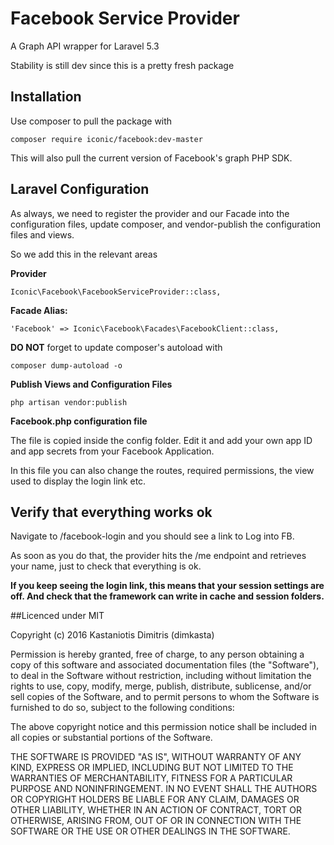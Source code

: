# Facebook Service Provider
A Graph API wrapper for Laravel 5.3

Stability is still dev since this is a pretty fresh package

## Installation
Use composer to pull the package with

```composer require iconic/facebook:dev-master```

This will also pull the current version of Facebook's graph PHP SDK.

## Laravel Configuration
As always, we need to register the provider and our Facade into 
the configuration files, update composer, and vendor-publish the configuration files and views.

So we add this in the relevant areas

**Provider**

```Iconic\Facebook\FacebookServiceProvider::class, ```

**Facade Alias:**

```'Facebook' => Iconic\Facebook\Facades\FacebookClient::class, ```


**DO NOT** forget to update composer's autoload with

```composer dump-autoload -o ```

**Publish Views and Configuration Files**

```php artisan vendor:publish ```

**Facebook.php  configuration file**

The file is copied inside the config folder. Edit it and add your own app ID and 
 app secrets from your Facebook Application.
 
 In this file you can also change the routes, required permissions, the view used to display the 
 login link etc.
 
 ## Verify that everything works ok
 
 Navigate to /facebook-login and you should see a link to Log into FB.
 
 As soon as you do that, the provider hits the /me endpoint and retrieves your name, just to 
 check that everything is ok.
 
 **If you keep seeing the login link, this means that your session settings are off. And check that the framework can write in cache and session folders.**
 
 ##Licenced under MIT
 
 Copyright (c) 2016 Kastaniotis Dimitris (dimkasta)
 
 Permission is hereby granted, free of charge, to any person obtaining a copy of this software and associated documentation files (the "Software"), to deal in the Software without restriction, including without limitation the rights to use, copy, modify, merge, publish, distribute, sublicense, and/or sell copies of the Software, and to permit persons to whom the Software is furnished to do so, subject to the following conditions:
 
 The above copyright notice and this permission notice shall be included in all copies or substantial portions of the Software.
 
 THE SOFTWARE IS PROVIDED "AS IS", WITHOUT WARRANTY OF ANY KIND, EXPRESS OR IMPLIED, INCLUDING BUT NOT LIMITED TO THE WARRANTIES OF MERCHANTABILITY, FITNESS FOR A PARTICULAR PURPOSE AND NONINFRINGEMENT. IN NO EVENT SHALL THE AUTHORS OR COPYRIGHT HOLDERS BE LIABLE FOR ANY CLAIM, DAMAGES OR OTHER LIABILITY, WHETHER IN AN ACTION OF CONTRACT, TORT OR OTHERWISE, ARISING FROM, OUT OF OR IN CONNECTION WITH THE SOFTWARE OR THE USE OR OTHER DEALINGS IN THE SOFTWARE.

